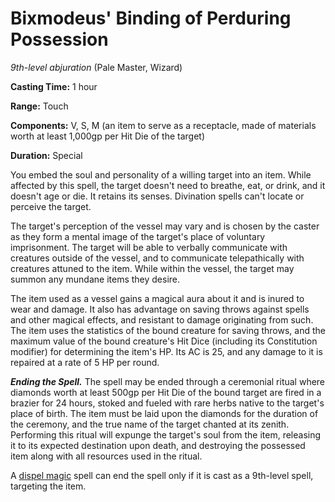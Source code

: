 # Bixmodeus' Binding of Perduring Possession
*9th-level abjuration* (Pale Master, Wizard)

**Casting Time:** 1 hour

**Range:** Touch

**Components:** V, S, M (an item to serve as a receptacle, made of materials worth at least 1,000gp per Hit Die of the target)

**Duration:** Special

You embed the soul and personality of a willing target into an item. While affected by this spell, the target doesn't need to breathe, eat, or drink, and it doesn't age or die. It retains its senses. Divination spells can't locate or perceive the target. 

The target's perception of the vessel may vary and is chosen by the caster as they form a mental image of the target's place of voluntary imprisonment. The target will be able to verbally communicate with creatures outside of the vessel, and to communicate telepathically with creatures attuned to the item. While within the vessel, the target may summon any mundane items they desire.

The item used as a vessel gains a magical aura about it and is inured to wear and damage. It also has advantage on saving throws against spells and other magical effects, and resistant to damage originating from such. The item uses the statistics of the bound creature for saving throws, and the maximum value of the bound creature's Hit Dice (including its Constitution modifier) for determining the item's HP. Its AC is 25, and any damage to it is repaired at a rate of 5 HP per round.

***Ending the Spell.*** The spell may be ended through a ceremonial ritual where diamonds worth at least 500gp per Hit Die of the bound target are fired in a brazier for 24 hours, stoked and fueled with rare herbs native to the target's place of birth. The item must be laid upon the diamonds for the duration of the ceremony, and the true name of the target chanted at its zenith. Performing this ritual will expunge the target's soul from the item, releasing it to its expected destination upon death, and destroying the possessed item along with all resources used in the ritual. 

A [dispel magic](/Magic/Spells/dispel-magic.md) spell can end the spell only if it is cast as a 9th-level spell, targeting the item.